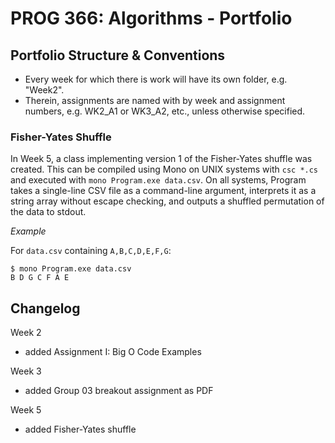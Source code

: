 # PROG 366: Algorithms - Portfolio
## Portfolio Structure & Conventions
- Every week for which there is work will have its own folder, e.g. "Week2".
- Therein, assignments are named with by week and assignment numbers, e.g. WK2_A1 or WK3_A2, etc., unless otherwise specified.

### Fisher-Yates Shuffle
In Week 5, a class implementing version 1 of the Fisher-Yates shuffle was created. This can be compiled using Mono on UNIX systems with `csc *.cs` and executed with `mono Program.exe data.csv`. On all systems, Program takes a single-line CSV file as a command-line argument, interprets it as a string array without escape checking, and outputs a shuffled permutation of the data to stdout.

*Example*

For `data.csv` containing `A,B,C,D,E,F,G`:

```console
$ mono Program.exe data.csv
B D G C F A E
```

## Changelog
Week 2
- added Assignment I: Big O Code Examples

Week 3
- added Group 03 breakout assignment as PDF

Week 5
- added Fisher-Yates shuffle
